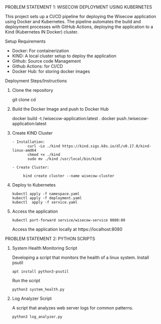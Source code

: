 PROBLEM STATEMENT 1: WISECOW DEPLOYMENT USING KUBERNETES

This project sets up a CI/CD pipeline for deploying the Wisecow application using Docker and Kubernetes. The pipeline automates the build and deployment processes with GitHub Actions, deploying the application to a Kind (Kubernetes IN Docker) cluster.

Setup Requirements
- Docker: For containerization
- KIND: A local cluster setup to deploy the application
- Github: Source code Management
- Github Actions: for CI/CD
- Docker Hub: for storing docker images

Deployment Steps/Instructions

1. Clone the repository

      git clone <repository URL>
      cd <directory>

2. Build the Docker Image and push to Docker Hub

     docker build -t <docker hub username>/wisecow-application:latest .
     docker push <docker hub username>/wisecow-application:latest

3. Create KIND Cluster

       - Installation:
              curl -Lo ./kind https://kind.sigs.k8s.io/dl/v0.17.0/kind-linux-amd64
              chmod +x ./kind
              sudo mv ./kind /usr/local/bin/kind

       - Create Cluster:

            kind create cluster --name wisecow-cluster

4. Deploy to Kubernetes

       kubectl apply -f namespace.yaml
       kubectl apply -f deployment.yaml
       kubectl  apply -f service.yaml

6. Access the application

       kubectl port-forward service/wisecow-service 8080:80

   Access the application locally at https://localhost:8080


PROBLEM STATEMENT 2: PYTHON SCRIPTS 

1. System Health Monitoring Script

    Developing a script that monitors the health of a linux system.
    Install psutil

       apt install python3-psutil

   Run the script

       python3 system_health.py

2. Log Analyzer Script

   A script that analyzes web server logs for common patterns.

       python3 log_analyzer.py
     
     
